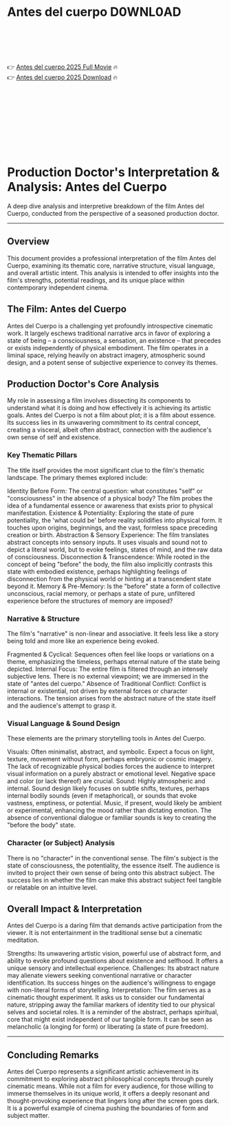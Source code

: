 # Antes del cuerpo D0WNL0AD

<br><br><br><br>


👉 <a href="https://Rick-ureninfi1981.github.io/pxaeubttot/">Antes del cuerpo 2025 Full Movie</a> 🔥
<br>
👉 <a href="https://Rick-ureninfi1981.github.io/pxaeubttot/">Antes del cuerpo 2025 Download</a> 🔥


<br><br><br><br><br><br><br><br>



# Production Doctor's Interpretation & Analysis: Antes del Cuerpo

A deep dive analysis and interpretive breakdown of the film Antes del Cuerpo, conducted from the perspective of a seasoned production doctor.

---

## Overview

This document provides a professional interpretation of the film Antes del Cuerpo, examining its thematic core, narrative structure, visual language, and overall artistic intent. This analysis is intended to offer insights into the film's strengths, potential readings, and its unique place within contemporary independent cinema.

## The Film: Antes del Cuerpo

Antes del Cuerpo is a challenging yet profoundly introspective cinematic work. It largely eschews traditional narrative arcs in favor of exploring a state of being – a consciousness, a sensation, an existence – that precedes or exists independently of physical embodiment. The film operates in a liminal space, relying heavily on abstract imagery, atmospheric sound design, and a potent sense of subjective experience to convey its themes.

## Production Doctor's Core Analysis

My role in assessing a film involves dissecting its components to understand what it is doing and how effectively it is achieving its artistic goals. Antes del Cuerpo is not a film about plot; it is a film about essence. Its success lies in its unwavering commitment to its central concept, creating a visceral, albeit often abstract, connection with the audience's own sense of self and existence.

### Key Thematic Pillars

The title itself provides the most significant clue to the film's thematic landscape. The primary themes explored include:

   Identity Before Form: The central question: what constitutes "self" or "consciousness" in the absence of a physical body? The film probes the idea of a fundamental essence or awareness that exists prior to physical manifestation.
   Existence & Potentiality: Exploring the state of pure potentiality, the 'what could be' before reality solidifies into physical form. It touches upon origins, beginnings, and the vast, formless space preceding creation or birth.
   Abstraction & Sensory Experience: The film translates abstract concepts into sensory inputs. It uses visuals and sound not to depict a literal world, but to evoke feelings, states of mind, and the raw data of consciousness.
   Disconnection & Transcendence: While rooted in the concept of being "before" the body, the film also implicitly contrasts this state with embodied existence, perhaps highlighting feelings of disconnection from the physical world or hinting at a transcendent state beyond it.
   Memory & Pre-Memory: Is the "before" state a form of collective unconscious, racial memory, or perhaps a state of pure, unfiltered experience before the structures of memory are imposed?

### Narrative & Structure

The film's "narrative" is non-linear and associative. It feels less like a story being told and more like an experience being evoked.

   Fragmented & Cyclical: Sequences often feel like loops or variations on a theme, emphasizing the timeless, perhaps eternal nature of the state being depicted.
   Internal Focus: The entire film is filtered through an intensely subjective lens. There is no external viewpoint; we are immersed in the state of "antes del cuerpo."
   Absence of Traditional Conflict: Conflict is internal or existential, not driven by external forces or character interactions. The tension arises from the abstract nature of the state itself and the audience's attempt to grasp it.

### Visual Language & Sound Design

These elements are the primary storytelling tools in Antes del Cuerpo.

   Visuals: Often minimalist, abstract, and symbolic. Expect a focus on light, texture, movement without form, perhaps embryonic or cosmic imagery. The lack of recognizable physical bodies forces the audience to interpret visual information on a purely abstract or emotional level. Negative space and color (or lack thereof) are crucial.
   Sound: Highly atmospheric and internal. Sound design likely focuses on subtle shifts, textures, perhaps internal bodily sounds (even if metaphorical), or sounds that evoke vastness, emptiness, or potential. Music, if present, would likely be ambient or experimental, enhancing the mood rather than dictating emotion. The absence of conventional dialogue or familiar sounds is key to creating the "before the body" state.

### Character (or Subject) Analysis

There is no "character" in the conventional sense. The film's subject is the state of consciousness, the potentiality, the essence itself. The audience is invited to project their own sense of being onto this abstract subject. The success lies in whether the film can make this abstract subject feel tangible or relatable on an intuitive level.

## Overall Impact & Interpretation

Antes del Cuerpo is a daring film that demands active participation from the viewer. It is not entertainment in the traditional sense but a cinematic meditation.

   Strengths: Its unwavering artistic vision, powerful use of abstract form, and ability to evoke profound questions about existence and selfhood. It offers a unique sensory and intellectual experience.
   Challenges: Its abstract nature may alienate viewers seeking conventional narrative or character identification. Its success hinges on the audience's willingness to engage with non-literal forms of storytelling.
   Interpretation: The film serves as a cinematic thought experiment. It asks us to consider our fundamental nature, stripping away the familiar markers of identity tied to our physical selves and societal roles. It is a reminder of the abstract, perhaps spiritual, core that might exist independent of our tangible form. It can be seen as melancholic (a longing for form) or liberating (a state of pure freedom).

---

## Concluding Remarks

Antes del Cuerpo represents a significant artistic achievement in its commitment to exploring abstract philosophical concepts through purely cinematic means. While not a film for every audience, for those willing to immerse themselves in its unique world, it offers a deeply resonant and thought-provoking experience that lingers long after the screen goes dark. It is a powerful example of cinema pushing the boundaries of form and subject matter.


